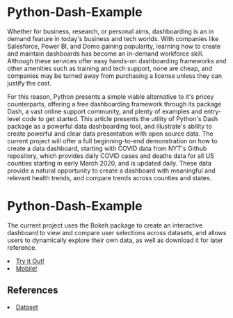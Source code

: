 # Python-Dash-Example
<p>
Whether for business, research, or personal aims, dashboarding is an in demand feature in today's business and tech worlds. With companies like Salesforce, Power BI, and Domo gaining popularity, learning how to create and maintain dashboards has become an in-demand workforce skill. Although these services offer easy hands-on dashboarding frameworks and other amenities such as training and tech support, none are cheap, and companies may be turned away from purchasing a license unless they can justify the cost.
</p>
<p>
For this reason, Python presents a simple viable alternative to it's pricey counterparts, offering a free dashboarding framework through its package Dash, a vast online support community, and plenty of examples and entry-level code to get started. This article presents the utility of Python's Dash package as a powerful data dashboarding tool, and illustrate's ability to create powerful and clear data presentation with open source data. The current project will offer a full beginning-to-end demonstration on how to create a data dashboard, starting with COVID data from NYT's Github repository, which provides daily COVID cases and deaths data for all US counties starting in early March 2020, and is updated daily. These data provide a natural opportunity to create a dashboard with meaningful and relevant health trends, and compare trends across counties and states. 
</p> 

# Python-Dash-Example
<p>
The current project uses the Bokeh package to create an interactive dashboard to view and compare user selections across datasets, and allows users to dynamically explore their own data, as well as download it for later reference. 
</p>

<p>

<li><a href="https://rawcdn.githack.com/mattgr0619/Python-Dash-Example/02e1e00833f812ebdb261eb1a21a93c2a4d29e39/desktop_app_7.1.html" title="Try out the dashboard!">Try it Out!</a></li>

<li><a href="https://raw.githack.com/mattgr0619/Python-Dash-Example/main/mobile_%20black_new.html">Mobile!</a></li>
</p>





## References
<li><a href="https://www.kaggle.com/datasets/kingburrito666/cannabis-strains" title="Sample">Dataset</a></li>
